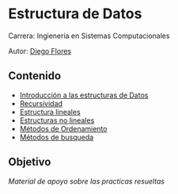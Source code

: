 # Estructura de Datos
Carrera: Ingienería en Sistemas Computacionales

Autor: [Diego Flores](https://www.instagram.com/floressdi/)

## Contenido
- [Introducción a las estructuras de Datos](#Unidad1)
- [Recursividad](#)
- [Estructura lineales](#)
- [Estructuras no lineales](#)
- [Métodos de Ordenamiento](#)
- [Métodos de busqueda](#)


## Objetivo
_Material de apoyo sobre las practicas resueltas_

